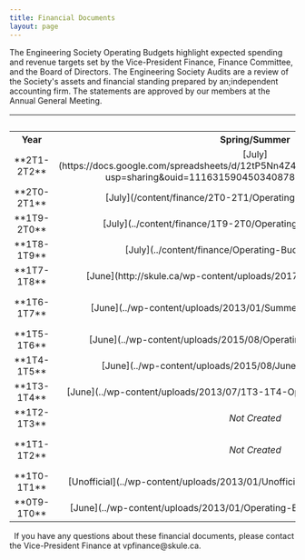 ```yaml
---
title: Financial Documents
layout: page
---
```


<p>The Engineering Society Operating Budgets highlight expected spending and revenue targets set by the Vice-President Finance, Finance Committee, and the Board of Directors. The Engineering Society Audits are a review of the Society's assets and financial standing prepared by an;independent accounting firm. The statements are approved by our members at the Annual General Meeting.</p>

<table border="0" width="100%" cellspacing="0" cellpadding="0">
    <colgroup span="5" width="20%"> </colgroup>
    <tbody>
        <tr>
            <th style="text-align: center;">&nbsp;</th>
            <th style="text-align: center;" colspan="3">Operating Budget</th>
            <th style="text-align: center;">&nbsp;</th>
        </tr>
        <tr>
            <th style="text-align: center;" align="center">Year</th>
            <th style="text-align: center;" align="center">Spring/Summer</th>
            <th style="text-align: center;" align="center">Fall</th>
            <th style="text-align: center;" align="center">Winter</th>
            <th style="text-align: center;" align="center">Audit</th>
        </tr>
        <tr>
            <td style="text-align: center;">**2T1-2T2**</td>
            <td style="text-align: center;">[July](https://docs.google.com/spreadsheets/d/12tP5Nn4Z4wbRXgik5C1m5HAh4MjPdLT1/edit?usp=sharing&ouid=111631590450340878953&rtpof=true&sd=true)</td>
            <td style="text-align: center;">[Sept](https://docs.google.com/spreadsheets/d/1dPqMuSf9cRIYP6Hp0dJnsxmbw8VoG-kt/edit?usp=sharing&ouid=111631590450340878953&rtpof=true&sd=true)</td>
            <td style="text-align: center;"><em>Not Created</em></td>
            <td style="text-align: center;">[BDO](https://drive.google.com/file/d/1msmMP083HQ7FtqDudAogS8eTPRM_R3HL/view?usp=sharing)</td>
        </tr>
        <tr>
            <td style="text-align: center;">**2T0-2T1**</td>
            <td style="text-align: center;">[July](/content/finance/2T0-2T1/Operating-Budget-July-2020.pdf)</td>
            <td style="text-align: center;">[Sept](/content/finance/2T0-2T1//Operating Budget -Fall 2020.pdf)</td>
            <td style="text-align: center;">[Jan](/content/finance/2T0-2T1/Operating Budget - Winter 2021.pdf)</td>
            <td style="text-align: center;">[BDO](/content/finance/2T0-2T1/University of Toronto Engineering Society - May 20 - Financial Statement.pdf)</td>
        </tr>
        <tr>
            <td style="text-align: center;">**1T9-2T0**</td>
            <td style="text-align: center;">[July](../content/finance/1T9-2T0/Operating-Budget-July-2019.pdf)</td>
            <td style="text-align: center;">[Sept](../content/finance/1T9-2T0/Operating-Budget-September-29.pdf)</td>
            <td style="text-align: center;">[Jan](../content/finance/1T9-2T0/operating_budget_January_2020.pdf)</td>
            <td style="text-align: center;">[BDO](../content/finance/1T9-2T0/Audited-Financial-Statements-May2019.pdf)</td>
        </tr>
        <tr>
            <td style="text-align: center;">**1T8-1T9**</td>
            <td style="text-align: center;">[July](../content/finance/Operating-Budget-July-2018.pdf)</td>
            <td style="text-align: center;">[Sept](../content/finance/Operating-Budget-September-2018.pdf)</td>
            <td style="text-align: center;">[Jan](../content/finance/Operating-Budget-January-2019.pdf)</td>
            <td style="text-align: center;">[BDO](../content/finance/Financial-Audit-May-2018.pdf)</td>
        </tr>
        <tr>
            <td style="text-align: center;">**1T7-1T8**</td>
            <td style="text-align: center;">[June](http://skule.ca/wp-content/uploads/2017/08/Budget-June-2017.pdf)</td>
            <td style="text-align: center;">[Oct](http://skule.ca/wp-content/uploads/2017/09/Budget-October-2017.xlsx-Final.pdf)</td>
            <td style="text-align: center;">[Jan](http://skule.ca/wp-content/uploads/Budget-Jan-2018.pdf)</td>
            <td style="text-align: center;"><a href="../content/finance/Financial-Audit-May-2017.pdf">BDO</td>
        </tr>
        <tr>
            <td style="text-align: center;">**1T6-1T7**</td>
            <td style="text-align: center;">[June](../wp-content/uploads/2013/01/Summer_Budget_2016_Engsoc.pdf)</td>
            <td style="text-align: center;">[Sept](http://skule.ca/wp-content/uploads/2017/06/Fall_Budget_2016_Engsoc-Updated-since-Summer.xlsx-Budget.pdf)</td>
            <td style="text-align: center;">[Jan](http://skule.ca/wp-content/uploads/2017/06/Winter_Budget_2017_Engsoc.xlsx-Budget.pdf)</td>
            <td style="text-align: center;">[BDO](http://skule.ca/wp-content/uploads/2017/08/Final-Audit-2016-2016.pdf)</td>
        </tr>
        <tr>
            <td style="text-align: center;">**1T5-1T6**</td>
            <td style="text-align: center;">[June](../wp-content/uploads/2015/08/Operating-Budget-2015-2016.pdf)</td>
            <td style="text-align: center;">[Sept](../wp-content/uploads/2013/01/1T5-1T6-Fall-Budget.pdf)</td>
            <td style="text-align: center;">[Jan](../wp-content/uploads/2013/01/1T5-1T6-Winter-Budget-Jan.pdf)</td>
            <td style="text-align: center;">[BDO](../wp-content/uploads/2017/05/Final-Audit-2016-2016.pdf)</td>
        </tr>
        <tr>
            <td style="text-align: center;">**1T4-1T5**</td>
            <td style="text-align: center;">[June](../wp-content/uploads/2015/08/June_Budget_2014-2015.pdf)</td>
            <td style="text-align: center;">[Sept](../wp-content/uploads/2015/08/Fall_2014_budget.pdf)</td>
            <td style="text-align: center;">[Jan](../wp-content/uploads/2013/01/1T4-1T5-Winter-Budget-Jan.pdf)</td>
            <td style="text-align: center;">[BDO](../wp-content/uploads/2015/09/Issued-Financial-Statements-University-of-Toronto-Engineering-Society-May-31-2015.pdf)</td>
        </tr>
        <tr>
            <td style="text-align: center;">**1T3-1T4**</td>
            <td style="text-align: center;">[June](../wp-content/uploads/2013/07/1T3-1T4-Operating-Budget-June-2013.pdf)</td>
            <td style="text-align: center;">[Sept](../wp-content/uploads/2013/01/2013-2014-Operating-Budget-for-Sept-Board-Meeting-Revised.pdf)</td>
            <td style="text-align: center;">[Jan](../wp-content/uploads/2013/01/2013-2014-Operating-Budget-for-Jan-Board-Meeting.pdf)</td>
            <td style="text-align: center;">[BDO](../wp-content/uploads/2015/08/Audit-2013-2014.compressed.pdf)</td>
        </tr>
        <tr>
            <td style="text-align: center;">**1T2-1T3**</td>
            <td style="text-align: center;"><em>Not Created</em></td>
            <td style="text-align: center;">[October AGM](../wp-content/uploads/2013/01/1T2-1T3-AGM-Operating-Budget.pdf)</td>
            <td style="text-align: center;">[January](../wp-content/uploads/2013/01/1T2-1T3-Winter-Operating-Budget-Tables-February-28-20131.pdf)</td>
            <td style="text-align: center;">[BDO](../wp-content/uploads/2013/01/2012-2013-Audit-BDO.pdf)</td>
        </tr>
        <tr>
            <td style="text-align: center;">**1T1-1T2**</td>
            <td style="text-align: center;"><em>Not Created</em></td>
            <td style="text-align: center;">[October](../wp-content/uploads/2013/01/October-Operating-Budget-2011-2012.pdf)</td>
            <td style="text-align: center;">[December Amendment](../wp-content/uploads/2013/01/December-Budget-Amendments-2011-2012.pdf)</td>
            <td style="text-align: center;">[BDO Draft](../wp-content/uploads/2013/01/University-of-Toronto-Engineering-Society-2012-Final-Audit.pdf)</td>
        </tr>
        <tr>
            <td style="text-align: center;">**1T0-1T1**</td>
            <td style="text-align: center;">[Unofficial](../wp-content/uploads/2013/01/Unofficial-July-Budget-2010-2011.pdf)</td>
            <td style="text-align: center;">[October AGM](../wp-content/uploads/2013/01/October-AGM-Operating-Budget-2010-2011.pdf)</td>
            <td style="text-align: center;"><em>Not Created</em></td>
            <td style="text-align: center;">[Collins-Barrow](../wp-content/uploads/2013/01/1T0-1T1-Engineering-Society-Financial-Statements.pdf)</td>
        </tr>
        <tr>
            <td style="text-align: center;">**0T9-1T0**</td>
            <td style="text-align: center;">[June](../wp-content/uploads/2013/01/Operating-Budget-2009-2010-June-7.pdf)</td>
            <td style="text-align: center;">[October AGM](../wp-content/uploads/2013/01/October-AGM-Budget-2009-2010.pdf)</td>
            <td style="text-align: center;"><em>Not Created</em></td>
            <td style="text-align: center;">[Collins-Barrow](../wp-content/uploads/2013/01/0T9-1T0-Engineering-Society-Financial-Statements.pdf)</td>
        </tr>
    </tbody>
</table>
<p>&nbsp; If you have any questions about these financial documents, please contact the Vice-President Finance at vpfinance@skule.ca.</p>